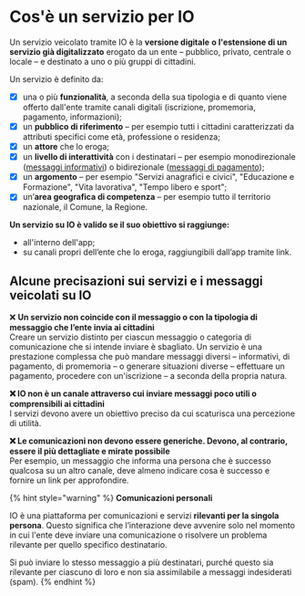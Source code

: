 # Cos'è un servizio per IO

Un servizio veicolato tramite IO è la **versione digitale** **o l'estensione di un servizio già digitalizzato** erogato da un ente – pubblico, privato, centrale o locale – e destinato a uno o più gruppi di cittadini.

Un servizio è definito da:&#x20;

* [x] una o più **funzionalità**, a seconda della sua tipologia e di quanto viene offerto dall'ente tramite canali digitali (iscrizione, promemoria, pagamento, informazioni);
* [x] un **pubblico di riferimento** – per esempio tutti i cittadini caratterizzati da attributi specifici come età, professione o residenza;
* [x] un **attore** che lo eroga;&#x20;
* [x] un **livello di interattività** con i destinatari – per esempio monodirezionale ([messaggi informativi](../che-cosa-puo-fare-un-servizio-su-io/inviare-messaggi/messaggi-informativi.md)) o bidirezionale ([messaggi di pagamento](../che-cosa-puo-fare-un-servizio-su-io/inviare-messaggi/messaggi-che-veicolano-un-pagamento/));&#x20;
* [x] un **argomento** – per esempio "Servizi anagrafici e civici", "Educazione e Formazione", "Vita lavorativa", "Tempo libero e sport";&#x20;
* [x] un’**area geografica di competenza** – per esempio tutto il territorio nazionale, il Comune, la Regione.

**Un servizio su IO è valido se il suo obiettivo si raggiunge:**

* all'interno dell'app;
* su canali propri dell’ente che lo eroga, raggiungibili dall’app tramite link. &#x20;

## Alcune precisazioni sui servizi e i messaggi veicolati su IO

❌ **Un servizio non coincide con il messaggio o con la tipologia di messaggio che l’ente invia ai cittadini**\
Creare un servizio distinto per ciascun messaggio o categoria di comunicazione che si intende inviare è sbagliato. Un servizio è una prestazione complessa che può mandare messaggi diversi – informativi, di pagamento, di promemoria – o generare situazioni diverse – effettuare un pagamento, procedere con un'iscrizione – a seconda della propria natura.

**❌ IO non è un canale attraverso cui inviare messaggi poco utili o comprensibili ai cittadini**\
I servizi devono avere un obiettivo preciso da cui scaturisca una percezione di utilità.&#x20;

**❌ Le comunicazioni non devono essere generiche. Devono, al contrario, essere il più dettagliate e mirate possibile**\
Per esempio, un messaggio che informa una persona che è successo qualcosa su un altro canale, deve almeno indicare cosa è successo e fornire un link per approfondire.

{% hint style="warning" %}
**Comunicazioni personali**

IO è una piattaforma per comunicazioni e servizi **rilevanti per la singola persona**. Questo significa che l’interazione deve avvenire solo nel momento in cui l'ente deve inviare una comunicazione o risolvere un problema rilevante per quello specifico destinatario.&#x20;

Si può inviare lo stesso messaggio a più destinatari, purché questo sia rilevante per ciascuno di loro e non sia assimilabile a messaggi indesiderati (spam).
{% endhint %}

